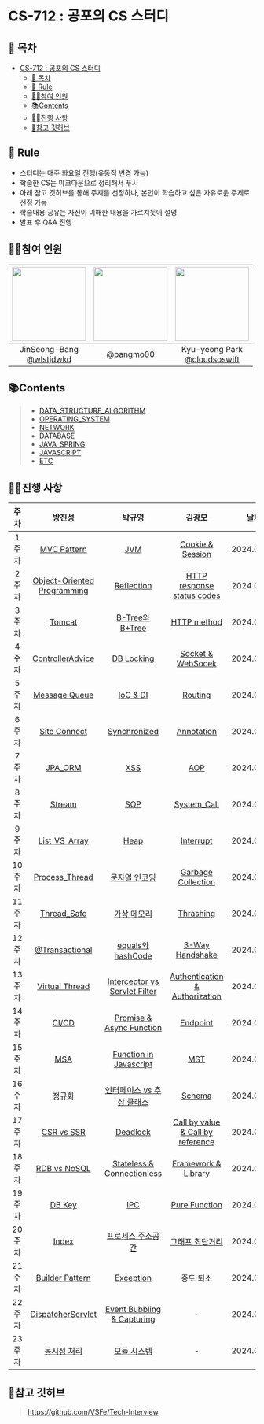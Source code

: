 # CS-712 : 공포의 CS 스터디

## 📑 목차

- [CS-712 : 공포의 CS 스터디](#cs-712--공포의-cs-스터디)
  - [📑 목차](#-목차)
  - [🌳 Rule](#-rule)
  - [💁‍♂️참여 인원](#️참여-인원)
  - [📚Contents](#contents)
  - [🏃‍♀️진행 사항](#️진행-사항)
  - [📌참고 깃허브](#참고-깃허브)

## 🌳 Rule

- 스터디는 매주 화요일 진행(유동적 변경 가능)
- 학습한 CS는 마크다운으로 정리해서 푸시
- 아래 참고 깃허브를 통해 주제를 선정하나, 본인이 학습하고 싶은 자유로운 주제로 선정 가능
- 학습내용 공유는 자신이 이해한 내용을 가르치듯이 설명
- 발표 후 Q&A 진행

## 💁‍♂️참여 인원

| <img src="https://avatars.githubusercontent.com/u/74286424?v=4" width="150" height="150"/> | <img src="https://avatars.githubusercontent.com/u/80333530?v=4" width="150" height="150"/> | <img src="https://avatars.githubusercontent.com/u/77185436?v=4" width="150" height="150"/> |
| :----------------------------------------------------------------------------------------: | :----------------------------------------------------------------------------------------: | :----------------------------------------------------------------------------------------: |
|                JinSeong-Bang<br/>[@wlstjdwkd](https://github.com/wlstjdwkd)                |                          [@pangmo00](https://github.com/pangmo00)                          |            Kyu-yeong Park<br/>[@cloudsoswift](https://github.com/cloudsoswift)             |

## 📚Contents

> - [DATA_STRUCTURE_ALGORITHM](01-DATA_STRUCTURE_ALGORITHM)
> - [OPERATING_SYSTEM](02-OPERATING_SYSTEM)
> - [NETWORK](03-NETWORK)
> - [DATABASE](04-DATABASE)
> - [JAVA_SPRING](07-JAVA_SPRING)
> - [JAVASCRIPT](08-JAVASCRIPT)
> - [ETC](05-ETC)

## 🏃‍♀️진행 사항

|  주차  |                                                                 방진성                                                                 |                                       박규영                                        |                                                         김광모                                                          |     날짜     |
|:----:|:-----------------------------------------------------------------------------------------------------------------------------------:| :---------------------------------------------------------------------------------: |:--------------------------------------------------------------------------------------------------------------------:|:----------:|
| 1주차  |                                           [MVC Pattern](05-ETC/8_MVC%20Pattern/Readme.md)                                           |                        [JVM](07-JAVA_SPRING/1_JVM/Readme.md)                        |                          [Cookie & Session](03-NETWORK/1_Cookie%20%26%20Session/Readme.md)                           | 2024.01.30 |
| 2주차  | [Object-Oriented Programming](05-ETC/4_%EA%B0%9D%EC%B2%B4%EC%A7%80%ED%96%A5%ED%94%84%EB%A1%9C%EA%B7%B8%EB%9E%98%EB%B0%8D/Readme.md) |                 [Reflection](07-JAVA_SPRING/4_Reflection/Readme.md)                 |                [HTTP response status codes](03-NETWORK/2_HTTP%20response%20status%20codes/Readme.md)                 | 2024.02.06 |
| 3주차  |                                            [Tomcat](07-JAVA_SPRING/18_Tomcat/Readme.md)                                             |              [B-Tree와 B+Tree](04-DATABASE/10_B-TREE_B+TREE/Readme.md)              |                                 [HTTP method](03-NETWORK/3_Http%20Method/Readme.md)                                  | 2024.02.13 |
| 4주차  |                                  [ControllerAdvice](07-JAVA_SPRING/19_ControllerAdvice/Readme.md)                                   |                  [DB Locking](04-DATABASE/11_DB-Locking/Readme.md)                  |                       [Socket & WebSocek](03-NETWORK/5_Socket%20%26%20Web%20Socket/Readme.md)                        | 2024.02.20 |
| 5주차  |                                        [Message Queue](05-ETC/17_Message%20Queue/Readme.md)                                         |                   [IoC & DI](07-JAVA_SPRING/11_IoC-DI/Readme.md)                    |                                    [Routing](03-NETWORK/17_Forwarding/Readme.md)                                     | 2024.02.27 |
| 6주차  |                                       [Site Connect](03-NETWORK/13_Site%20Connect/Readme.md)                                        |               [Synchronized](07-JAVA_SPRING/7_Synchronized/Readme.md)               |                                 [Annotation](07-JAVA_SPRING/17_Annotation/Readme.md)                                 | 2024.03.06 |
| 7주차  |                                           [JPA_ORM](07-JAVA_SPRING/15_JPA-ORM/Readme.md)                                            |                         [XSS](03-NETWORK/21_XSS/Readme.md)                          |                                        [AOP](07-JAVA_SPRING/12_AOP/Readme.md)                                        | 2024.03.12 |
| 8주차  |                                             [Stream](07-JAVA_SPRING/8_Stream/Readme.md)                                             |                         [SOP](03-NETWORK/15_SOP/Readme.md)                          |                              [System_Call](02-OPERATING_SYSTEM/1.System_Call/Readme.md)                              | 2024.03.20 |
| 9주차  |                                 [List_VS_Array](01-DATA_STRUCTURE_ALGORITHM/2_LinkedList/Readme.md)                                 |                [Heap](01-DATA_STRUCTURE_ALGORITHM/6_Heap/Readme.md)                 |                                [Interrupt](02-OPERATING_SYSTEM/2_Interrupt/Readme.md)                                | 2024.03.27 |
| 10주차 |                                   [Process_Thread](02-OPERATING_SYSTEM/3_ProcessThread/Readme.md)                                   |               [문자열 인코딩](05-ETC/15-Character_Encoding/Readme.md)               |                             [Garbage Collection](05-ETC/10_Garbage_Collection/Readme.md)                             | 2024.04.02 |
| 11주차 |                                     [Thread_Safe](02-OPERATING_SYSTEM/12_ThreadSafe/Readme.md)                                      |           [가상 메모리](02-OPERATING_SYSTEM/17_Virtual-Memory/Readme.md)            |                               [Thrashing](02-OPERATING_SYSTEM/16.Thrashing/Readme.md)                                | 2024.04.10 |
| 12주차 |                                   [@Transactional](07-JAVA_SPRING%2F16_Transactional%2FReadme.md)                                   |          [equals와 hashCode](07-JAVA_SPRING/10_equals-hashCode/Readme.md)           |                              [3-Way Handshake](03-NETWORK/11_3-Way-Handshake/Readme.md)                              | 2024.04.16 |
| 13주차 |                                   [Virtual Thread](07-JAVA_SPRING%2F20_VirtualThread%2FReadme.md)                                   |   [Interceptor vs Servlet Filter](07-JAVA_SPRING/13_Interceptor-Filter/Readme.md)   |              [Authentication & Authorization](05-ETC/12_Authentication%20%26%20Authorization/Readme.md)              | 2024.04.23 |
| 14주차 |                                                [CI/CD](05-ETC%2F2_CI_CD%2FReadme.md)                                                |         [Promise & Async Function](08-JAVASCRIPT/1_Promise-async/Readme.md)         |                                     [Endpoint](03-NETWORK/22_Endpoint/Readme.md)                                     | 2024.04.30 |
| 15주차 |                                                 [MSA](05-ETC%2F18_MSA%2FReadme.md)                                                  |            [Function in Javascript](08-JAVASCRIPT/2_Function/Readme.md)             |                                [MST](./01-DATA_STRUCTURE_ALGORITHM/12_MST/Readme.md)                                 | 2024.05.09 |
| 16주차 |                                          [정규화](04-DATABASE%2F7_Normalization%2FReadme.md)                                           | [인터페이스 vs 추상 클래스](07-JAVA_SPRING/3_Interface-vs-Abstract-Class/Readme.md) |                                      [Schema](04-DATABASE/13_Schema/Readme.md)                                       | 2024.05.14 |
| 17주차 |                                        [CSR vs SSR](03-NETWORK%2FCSR%20vs%20SSR%2FReadme.md)                                        |                [Deadlock](02-OPERATING_SYSTEM/9_Deadlock/Readme.md)                 |              [Call by value & Call by reference](05-ETC/6_Call-by-value%26Call-by-reference/Readme.md)               | 2024.05.24 |
| 18주차 |                                    [RDB vs NoSQL](04-DATABASE%2F2_RDB%20vs%20NoSQL%2FReadme.md)                                     |     [Stateless & Connectionless](03-NETWORK/16_Stateless-Connectless/Readme.md)     |                                            [Framework & Library](05-ETC/)                                            | 2024.05.29 |
| 19주차 |                                              [DB Key](04-DATABASE%2F1_Key%2FReadme.md)                                              |                     [IPC](02-OPERATING_SYSTEM/11_IPC/Readme.md)                     |                                 [Pure Function](05-ETC/7_Pure%20Function/Readme.md)                                  | 2024.06.04 |
| 20주차 |                                             [Index](04-DATABASE%2F5_Index%2FReadme.md)                                              |        [프로세스 주소공간](02-OPERATING_SYSTEM/4_Process-Address-Space/Readme.md)                                                                             | [그래프 최단거리](01-DATA_STRUCTURE_ALGORITHM/10.%EA%B7%B8%EB%9E%98%ED%94%84%EC%B5%9C%EB%8B%A8%EA%B1%B0%EB%A6%AC/Readme.md) | 2024.06.11 |
| 21주차 |                                      [Builder Pattern](05-ETC%2F19_BuilderPattern%2FReadme.md)                                      |          [Exception](07-JAVA_SPRING/6_Exception/Readme.md)                                                                      |                                                        중도 퇴소                                                         | 2024.06.19 |
| 22주차 |                               [DispatcherServlet](07-JAVA_SPRING%2F14_DispatcherServlet%2FReadme.md)                                |          [Event Bubbling & Capturing](08-JAVASCRIPT/3_Event-Bubbling-Capturing/Readme.md)                                                                      |                                                          -                                                           | 2024.06.25 |
| 23주차 |                                            [동시성 처리](05-ETC%2F20_Concurrency%2FReadme.md)                                            |    [모듈 시스템](08-JAVASCRIPT/4_Module-System/Readme.md)                                                                            |                                                          -                                                           | 2024.07.02 |


[//]: # "지우지 말 것/복사용임"
[//]: # "| 주차 |                                                                                                  |                                                                                |                                       | 2024.. |"

## 📌참고 깃허브

> https://github.com/VSFe/Tech-Interview
